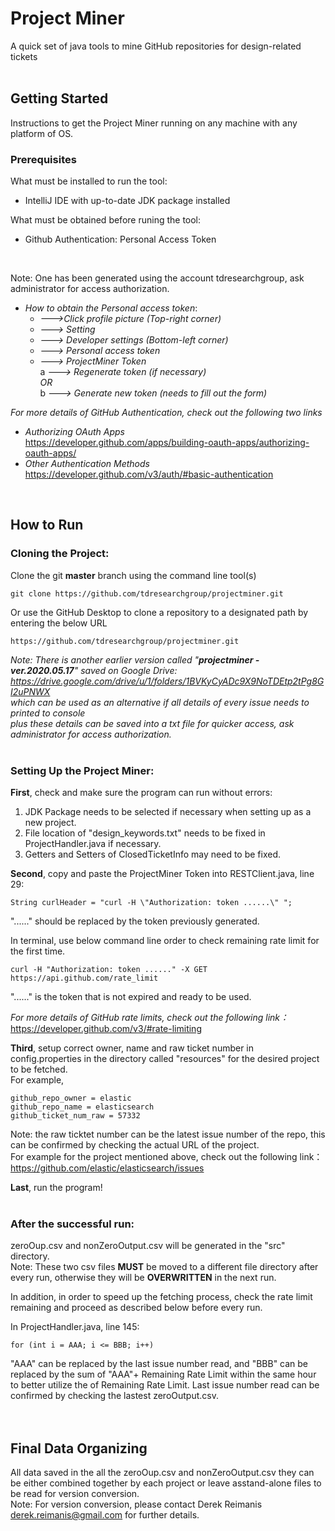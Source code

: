 # Project Miner
A quick set of java tools to mine GitHub repositories for design-related tickets
<br>
<br>

## Getting Started

Instructions to get the Project Miner running on any machine with any platform of OS.

### Prerequisites 

What must be installed to run the tool:
- IntelliJ IDE with up-to-date JDK package installed

What must be obtained before runing the tool:
- Github Authentication: Personal Access Token
<br>

Note: One has been generated using the account tdresearchgroup, ask administrator for access authorization.
* *How to obtain the Personal access token*:
     * *--->Click profile picture (Top-right corner)*
     * *---> Setting*
     * *---> Developer settings (Bottom-left corner)*
     * *---> Personal access token*
     * *---> ProjectMiner Token<br>*
       a *---> Regenerate token (if necessary)*<br>
         *OR*<br>
       b *---> Generate new token (needs to fill out the form)*<br>

*For more details of GitHub Authentication, check out the following two links* <br>
* *Authorizing OAuth Apps*<br>
https://developer.github.com/apps/building-oauth-apps/authorizing-oauth-apps/<br>
* *Other Authentication Methods*<br>
https://developer.github.com/v3/auth/#basic-authentication<br>
<br>


## How to Run

### Cloning the Project:

Clone the git **master** branch using the command line tool(s)

```
git clone https://github.com/tdresearchgroup/projectminer.git
```

Or use the GitHub Desktop to clone a repository to a designated path by entering the below URL

```
https://github.com/tdresearchgroup/projectminer.git
```
*Note: There is another earlier version called "**projectminer - ver.2020.05.17**" saved on Google Drive: 
      https://drive.google.com/drive/u/1/folders/1BVKyCyADc9X9NoTDEtp2tPg8GI2uPNWX<br>
      which can be used as an alternative if all details of every issue needs to printed to console<br> 
      plus these details can be saved into a txt file for quicker access, ask administrator for access authorization.* 
<br>
<br>

### Setting Up the Project Miner:

**First**, check and make sure the program can run without errors:

1. JDK Package needs to be selected if necessary when setting up as a new project.
2. File location of "design_keywords.txt" needs to be fixed in ProjectHandler.java if necessary.
3. Getters and Setters of ClosedTicketInfo may need to be fixed.

**Second**, copy and paste the ProjectMiner Token into RESTClient.java, line 29:

```
String curlHeader = "curl -H \"Authorization: token ......\" ";
```
"......" should be replaced by the token previously generated.

In terminal, use below command line order to check remaining rate limit for the first time.
```
curl -H "Authorization: token ......" -X GET https://api.github.com/rate_limit
```
"......" is the token that is not expired and ready to be used.

*For more details of GitHub rate limits, check out the following link：* <br>
https://developer.github.com/v3/#rate-limiting

**Third**, setup correct owner, name and raw ticket number in config.properties in the directory called "resources" for the desired project to be fetched.<br>
For example,
```
github_repo_owner = elastic
github_repo_name = elasticsearch
github_ticket_num_raw = 57332
```
Note: the raw ticktet number can be the latest issue number of the repo, this can be confirmed by checking the actual URL of the project.<br>
For example for the project mentioned above, check out the following link：<br>
https://github.com/elastic/elasticsearch/issues

**Last**, run the program! 
<br>
<br>

### After the successful run:<br>
zeroOup.csv and nonZeroOutput.csv will be generated in the "src" directory.<br>
Note: These two csv files **MUST** be moved to a different file directory after every run, otherwise they will be **OVERWRITTEN** in the next run.  

In addition, in order to speed up the fetching process, check the rate limit remaining and proceed as described below before every run.

In ProjectHandler.java, line 145:
```
for (int i = AAA; i <= BBB; i++)
```
"AAA" can be replaced by the last issue number read, and "BBB" can be replaced by the sum of "AAA"+ Remaining Rate Limit within the same hour to better utilize the of Remaining Rate Limit.
Last issue number read can be confirmed by checking the lastest zeroOutput.csv.
<br>
<br>
<br>


## Final Data Organizing
All data saved in the all the zeroOup.csv and nonZeroOutput.csv they can be either combined together by each project or leave asstand-alone files to be read for version conversion.<br>
Note: For version conversion, please contact Derek Reimanis <derek.reimanis@gmail.com> for further details.
